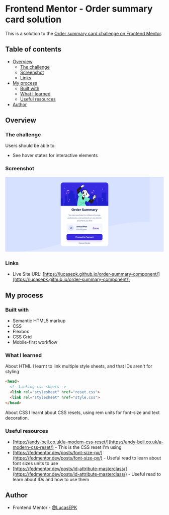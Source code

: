 # Frontend Mentor - Order summary card solution

This is a solution to the [Order summary card challenge on Frontend Mentor](https://www.frontendmentor.io/challenges/order-summary-component-QlPmajDUj).

## Table of contents

- [Overview](#overview)
  - [The challenge](#the-challenge)
  - [Screenshot](#screenshot)
  - [Links](#links)
- [My process](#my-process)
  - [Built with](#built-with)
  - [What I learned](#what-i-learned)
  - [Useful resources](#useful-resources)
- [Author](#author)

## Overview

### The challenge

Users should be able to:

- See hover states for interactive elements

### Screenshot

![](screenshot.png)

### Links

- Live Site URL: [https://lucasepk.github.io/order-summary-component/](https://lucasepk.github.io/order-summary-component/)

## My process

### Built with

- Semantic HTML5 markup
- CSS
- Flexbox
- CSS Grid
- Mobile-first workflow

### What I learned

About HTML I learnt to link multiple style sheets, and that IDs aren't for styling

```html
<head>
  <!--Linking css sheets-->
  <link rel="stylesheet" href="reset.css">
  <link rel="stylesheet" href="style.css">
</head>
```
About CSS I learnt about CSS resets, using rem units for font-size and text decoration.

### Useful resources

- [https://andy-bell.co.uk/a-modern-css-reset/](https://andy-bell.co.uk/a-modern-css-reset/) - This is the CSS reset I'm using
- [https://fedmentor.dev/posts/font-size-px/](https://fedmentor.dev/posts/font-size-px/) - Useful read to learn about font sizes units to use
-  [https://fedmentor.dev/posts/id-attribute-masterclass/](https://fedmentor.dev/posts/id-attribute-masterclass/) - Useful read to learn about IDs and how to use them

## Author

- Frontend Mentor - [@LucasEPK](https://www.frontendmentor.io/profile/LucasEPK)
